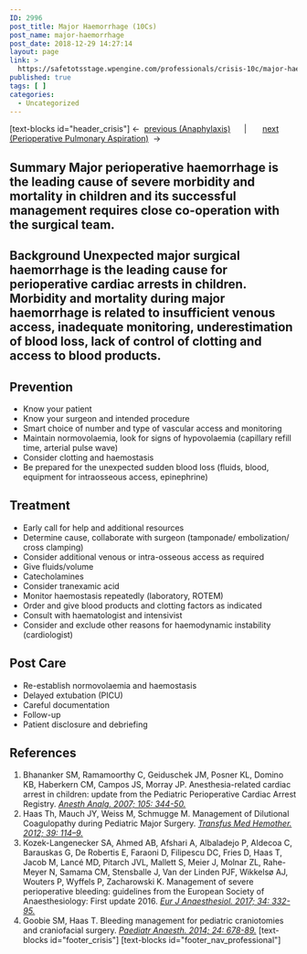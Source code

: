 ```yaml
---
ID: 2996
post_title: Major Haemorrhage (10Cs)
post_name: major-haemorrhage
post_date: 2018-12-29 14:27:14
layout: page
link: >
  https://safetotsstage.wpengine.com/professionals/crisis-10c/major-haemorrhage/
published: true
tags: [ ]
categories:
  - Uncategorized
---
```

[text-blocks id="header_crisis"] ←  [previous (Anaphylaxis)][1]      |       [next (Perioperative Pulmonary Aspiration)][2]  → 
## Summary Major perioperative haemorrhage is the leading cause of severe morbidity and mortality in children and its successful management requires close co-operation with the surgical team. 

## Background Unexpected major surgical haemorrhage is the leading cause for perioperative cardiac arrests in children. Morbidity and mortality during major haemorrhage is related to insufficient venous access, inadequate monitoring, underestimation of blood loss, lack of control of clotting and access to blood products. 

## Prevention

*   Know your patient
*   Know your surgeon and intended procedure
*   Smart choice of number and type of vascular access and monitoring
*   Maintain normovolaemia, look for signs of hypovolaemia (capillary refill time, arterial pulse wave)
*   Consider clotting and haemostasis
*   Be prepared for the unexpected sudden blood loss (fluids, blood, equipment for intraosseous access, epinephrine)

## Treatment

*   Early call for help and additional resources
*   Determine cause, collaborate with surgeon (tamponade/ embolization/ cross clamping)
*   Consider additional venous or intra-osseous access as required
*   Give fluids/volume
*   Catecholamines
*   Consider tranexamic acid
*   Monitor haemostasis repeatedly (laboratory, ROTEM)
*   Order and give blood products and clotting factors as indicated
*   Consult with haematologist and intensivist
*   Consider and exclude other reasons for haemodynamic instability (cardiologist)

## Post Care

*   Re-establish normovolaemia and haemostasis
*   Delayed extubation (PICU)
*   Careful documentation
*   Follow-up
*   Patient disclosure and debriefing

## References

1.  Bhananker SM, Ramamoorthy C, Geiduschek JM, Posner KL, Domino KB, Haberkern CM, Campos JS, Morray JP. Anesthesia-related cardiac arrest in children: update from the Pediatric Perioperative Cardiac Arrest Registry. [*Anesth Analg. 2007; 105: 344-50.*][3]
2.  Haas Th, Mauch JY, Weiss M, Schmugge M. Management of Dilutional Coagulopathy during Pediatric Major Surgery. [*Transfus Med Hemother. 2012; 39: 114–9.*][4]
3.  Kozek-Langenecker SA, Ahmed AB, Afshari A, Albaladejo P, Aldecoa C, Barauskas G, De Robertis E, Faraoni D, Filipescu DC, Fries D, Haas T, Jacob M, Lancé MD, Pitarch JVL, Mallett S, Meier J, Molnar ZL, Rahe-Meyer N, Samama CM, Stensballe J, Van der Linden PJF, Wikkelsø AJ, Wouters P, Wyffels P, Zacharowski K. Management of severe perioperative bleeding: guidelines from the European Society of Anaesthesiology: First update 2016. [*Eur J Anaesthesiol. 2017; 34: 332-95.*][5]
4.  Goobie SM, Haas T. Bleeding management for pediatric craniotomies and craniofacial surgery. [*Paediatr Anaesth. 2014; 24: 678-89.*][6] [text-blocks id="footer_crisis"] [text-blocks id="footer_nav_professional"]

 [1]: /safetots-crisis-sops/anaphylaxis/
 [2]: /safetots-crisis-sops/perioperative-pulmonary-aspiration/
 [3]: https://www.ncbi.nlm.nih.gov/pubmed/17646488
 [4]: https://www.ncbi.nlm.nih.gov/pmc/articles/PMC3364035/
 [5]: https://www.ncbi.nlm.nih.gov/pubmed/28459785
 [6]: https://www.ncbi.nlm.nih.gov/pubmed/24815192